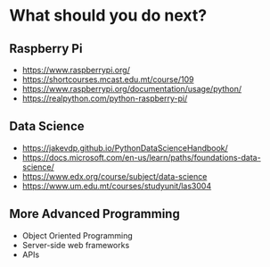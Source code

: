 # What should you do next?

## Raspberry Pi
* https://www.raspberrypi.org/
* https://shortcourses.mcast.edu.mt/course/109
* https://www.raspberrypi.org/documentation/usage/python/
* https://realpython.com/python-raspberry-pi/

## Data Science
* https://jakevdp.github.io/PythonDataScienceHandbook/
* https://docs.microsoft.com/en-us/learn/paths/foundations-data-science/
* https://www.edx.org/course/subject/data-science
* https://www.um.edu.mt/courses/studyunit/las3004

## More Advanced Programming
* Object Oriented Programming
* Server-side web frameworks
* APIs
